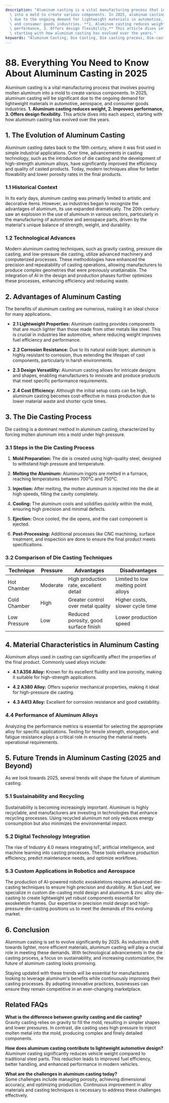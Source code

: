 ```yaml
---
description: "Aluminum casting is a vital manufacturing process that involves pouring molten aluminum\
  \ into a mold to create various components. In 2025, aluminum casting will be significant\
  \ due to the ongoing demand for lightweight materials in automotive, aerospace,\
  \ and consumer goods industries. **1. Aluminum casting reduces weight, 2. Improves\
  \ performance, 3. Offers design flexibility.** This article dives into each aspect,\
  \ starting with how aluminum casting has evolved over the years."
keywords: "Aluminum Casting, Die Casting, Die casting process, Die-cast aluminum"
---
```

# 88. Everything You Need to Know About Aluminum Casting in 2025

Aluminum casting is a vital manufacturing process that involves pouring molten aluminum into a mold to create various components. In 2025, aluminum casting will be significant due to the ongoing demand for lightweight materials in automotive, aerospace, and consumer goods industries. **1. Aluminum casting reduces weight, 2. Improves performance, 3. Offers design flexibility.** This article dives into each aspect, starting with how aluminum casting has evolved over the years.

## **1. The Evolution of Aluminum Casting**

Aluminum casting dates back to the 19th century, where it was first used in simple industrial applications. Over time, advancements in casting technology, such as the introduction of die casting and the development of high-strength aluminum alloys, have significantly improved the efficiency and quality of casted products. Today, modern techniques allow for better flowability and lower porosity rates in the final products.

### **1.1 Historical Context**

In its early days, aluminum casting was primarily limited to artistic and decorative items. However, as industries began to recognize the advantages of aluminum, its use expanded dramatically. The 20th century saw an explosion in the use of aluminum in various sectors, particularly in the manufacturing of automotive and aerospace parts, driven by the material's unique balance of strength, weight, and durability.

### **1.2 Technological Advances**

Modern aluminum casting techniques, such as gravity casting, pressure die casting, and low-pressure die casting, utilize advanced machinery and computerized processes. These methodologies have enhanced the precision and repeatability of casting operations, allowing manufacturers to produce complex geometries that were previously unattainable. The integration of AI in the design and production phases further optimizes these processes, enhancing efficiency and reducing waste.

## **2. Advantages of Aluminum Casting**

The benefits of aluminum casting are numerous, making it an ideal choice for many applications. 

- **2.1 Lightweight Properties:** Aluminum casting provides components that are much lighter than those made from other metals like steel. This is crucial in industries like automotive, where reducing weight improves fuel efficiency and performance.

- **2.2 Corrosion Resistance:** Due to its natural oxide layer, aluminum is highly resistant to corrosion, thus extending the lifespan of cast components, particularly in harsh environments.

- **2.3 Design Versatility:** Aluminum casting allows for intricate designs and shapes, enabling manufacturers to innovate and produce products that meet specific performance requirements.

- **2.4 Cost Efficiency:** Although the initial setup costs can be high, aluminum casting becomes cost-effective in mass production due to lower material waste and shorter cycle times.

## **3. The Die Casting Process**

Die casting is a dominant method in aluminum casting, characterized by forcing molten aluminum into a mold under high pressure. 

### **3.1 Steps in the Die Casting Process**

1. **Mold Preparation:** The die is created using high-quality steel, designed to withstand high pressure and temperature.

2. **Melting the Aluminum:** Aluminum ingots are melted in a furnace, reaching temperatures between 700°C and 750°C.

3. **Injection:** After melting, the molten aluminum is injected into the die at high speeds, filling the cavity completely.

4. **Cooling:** The aluminum cools and solidifies quickly within the mold, ensuring high precision and minimal defects.

5. **Ejection:** Once cooled, the die opens, and the cast component is ejected.

6. **Post-Processing:** Additional processes like CNC machining, surface treatment, and inspection are done to ensure the final product meets specifications.

### **3.2 Comparison of Die Casting Techniques**

| Technique       | Pressure     | Advantages                           | Disadvantages                  |
|-----------------|--------------|--------------------------------------|-------------------------------|
| Hot Chamber      | Moderate     | High production rate, excellent detail | Limited to low melting point alloys |
| Cold Chamber     | High         | Greater control over metal quality   | Higher costs, slower cycle time  |
| Low Pressure     | Low          | Reduced porosity, good surface finish| Lower production speed         |

## **4. Material Characteristics in Aluminum Casting**

Aluminum alloys used in casting can significantly affect the properties of the final product. Commonly used alloys include:

- **4.1 A356 Alloy:** Known for its excellent fluidity and low porosity, making it suitable for high-strength applications.

- **4.2 A380 Alloy:** Offers superior mechanical properties, making it ideal for high-pressure die casting.

- **4.3 A413 Alloy:** Excellent for corrosion resistance and good castability.

### **4.4 Performance of Aluminum Alloys**

Analyzing the performance metrics is essential for selecting the appropriate alloy for specific applications. Testing for tensile strength, elongation, and fatigue resistance plays a critical role in ensuring the material meets operational requirements.

## **5. Future Trends in Aluminum Casting (2025 and Beyond)**

As we look towards 2025, several trends will shape the future of aluminum casting.

### **5.1 Sustainability and Recycling**

Sustainability is becoming increasingly important. Aluminum is highly recyclable, and manufacturers are investing in technologies that enhance recycling processes. Using recycled aluminum not only reduces energy consumption but also minimizes the environmental impact.

### **5.2 Digital Technology Integration**

The rise of Industry 4.0 means integrating IoT, artificial intelligence, and machine learning into casting processes. These tools enhance production efficiency, predict maintenance needs, and optimize workflows.

### **5.3 Custom Applications in Robotics and Aerospace**

The production of AI-powered robotic exoskeletons requires advanced die-casting techniques to ensure high precision and durability. At Sun Leaf, we specialize in custom die-casting mold design and aluminum & zinc alloy die-casting to create lightweight yet robust components essential for exoskeleton frames. Our expertise in precision mold design and high-pressure die-casting positions us to meet the demands of this evolving market.

## **6. Conclusion**

Aluminum casting is set to evolve significantly by 2025. As industries shift towards lighter, more efficient materials, aluminum casting will play a crucial role in meeting these demands. With technological advancements in the die casting process, a focus on sustainability, and increasing customization, the future of aluminum casting looks promising.

Staying updated with these trends will be essential for manufacturers looking to leverage aluminum's benefits while continuously improving their casting processes. By adopting innovative practices, businesses can ensure they remain competitive in an ever-changing marketplace.

## **Related FAQs**

**What is the difference between gravity casting and die casting?**  
Gravity casting relies on gravity to fill the mold, resulting in simpler shapes and lower pressures. In contrast, die casting uses high pressure to inject molten metal into the mold, producing complex and finely detailed components.

**How does aluminum casting contribute to lightweight automotive design?**  
Aluminum casting significantly reduces vehicle weight compared to traditional steel parts. This reduction leads to improved fuel efficiency, better handling, and enhanced performance in modern vehicles.

**What are the challenges in aluminum casting today?**  
Some challenges include managing porosity, achieving dimensional accuracy, and optimizing production. Continuous improvement in alloy materials and casting techniques is necessary to address these challenges effectively.
